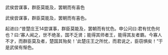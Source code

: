武侯尝谋事，群臣莫能及，罢朝而有喜色

武侯尝谋事，群臣莫能及，罢朝而有喜色。

起进曰:“昔楚庄王14尝谋事，群臣莫能及，罢朝而有忧色。申公问曰:君有忧色何也？曰:‘寡人闻之，世不绝圣，国不乏贤；能得其师者王，能得其友者霸。今寡人不才，而群臣莫及者，楚国其殆矣！’此楚庄王之所忧，而君说之，臣窃惧矣！”于是武侯有惭色。

